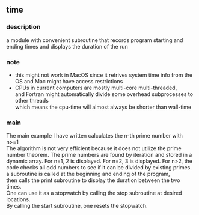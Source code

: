 ## time

### description

a module with convenient subroutine that records program starting and ending times and displays the duration of the run

### note

- this might not work in MacOS since it retrives system time info from the OS and Mac might have access restrictions
- CPUs in current computers are mostly multi-core multi-threaded,  
  and Fortran might automatically divide some overhead subprocesses to other threads  
  which means the cpu-time will almost always be shorter than wall-time

### main

The main example I have written calculates the n-th prime number with n>=1  
The algorithm is not very efficient because it does not utilize the prime number theorem.
The prime numbers are found by iteration and stored in a dynamic array.
For n=1, 2 is displayed. For n=2, 3 is displayed.
For n>2, the code checks all odd numbers to see if it can be divided by existing primes.  
a subroutine is called at the beginning and ending of the program,  
then calls the print subroutine to display the duration between the two times.  
One can use it as a stopwatch by calling the stop subroutine at desired locations.  
By calling the start subroutine, one resets the stopwatch.
